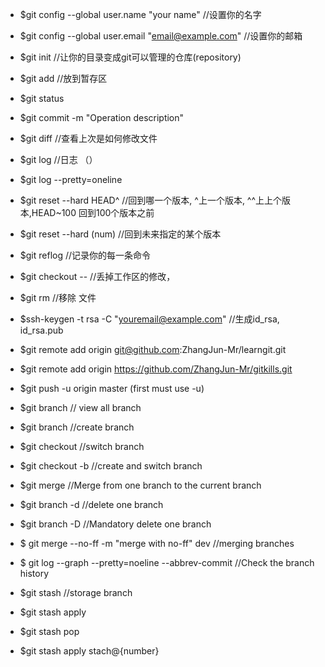 ﻿
- $git config --global user.name "your name"                //设置你的名字
- $git config --global user.email "email@example.com"       //设置你的邮箱

- $git init     //让你的目录变成git可以管理的仓库(repository)
- $git add <file>   //放到暂存区
- $git status
- $git commit -m "Operation description"

- $git diff <file>  //查看上次是如何修改文件

- $git log  //日志  （）
- $git log --pretty=oneline

- $git reset --hard HEAD^   //回到哪一个版本,  ^上一个版本, ^^上上个版本,HEAD~100 回到100个版本之前
- $git reset --hard (num)   //回到未来指定的某个版本

- $git reflog              //记录你的每一条命令

- $git checkout -- <file>  //丢掉工作区的修改，

- $git rm <file>   //移除 文件

- $ssh-keygen -t rsa -C "youremail@example.com"   //生成id_rsa, id_rsa.pub

- $git remote add origin git@github.com:ZhangJun-Mr/learngit.git

- $git remote add origin https://github.com/ZhangJun-Mr/gitkills.git

- $git push -u origin master (first must use -u)

- $git branch   // view all branch
- $git branch <name>  //create branch
- $git checkout <name>  //switch branch
- $git checkout -b <name>  //create and switch branch
- $git merge <name>  //Merge from one branch to the current branch
- $git branch -d <name>  //delete one branch
- $git branch -D <name>  //Mandatory delete one branch

- $ git merge --no-ff -m "merge with no-ff" dev    //merging branches
- $ git log --graph --pretty=noeline --abbrev-commit  //Check the branch history

- $git stash                //storage branch
- $git stash apply
- $git stash pop
- $git stash apply stach@{number}
